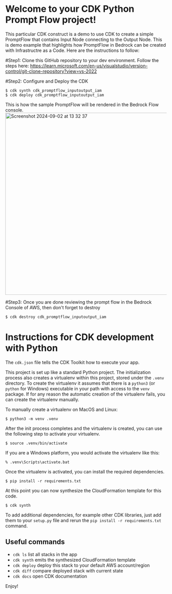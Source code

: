 
# Welcome to your CDK Python Prompt Flow project!

This particular CDK construct is a demo to use CDK to create a simple PromptFlow that contains Input Node connecting to the Output Node. This is demo example that highlights 
how PromptFlow in Bedrock can be created with Infrastructre as a Code. Here are the instructions to follow:

#Step1: Clone this GitHub repository to your dev environment. Follow the steps here:
https://learn.microsoft.com/en-us/visualstudio/version-control/git-clone-repository?view=vs-2022

#Step2: Configure and Deploy the CDK
```
$ cdk synth cdk_promptflow_inputoutput_iam
$ cdk deploy cdk_promptflow_inputoutput_iam
```

This is how the sample PromptFlow will be rendered in the Bedrock Flow console.
<img width="568" alt="Screenshot 2024-09-02 at 13 32 37" src="https://github.com/user-attachments/assets/1a69f8d4-642e-4261-8ea7-d70e4557b2df">


#Step3: Once you are done reviewing the prompt flow in the Bedrock Console of AWS, then don't forget to destroy
```
$ cdk destroy cdk_promptflow_inputoutput_iam
```

# Instructions for CDK development with Python #

The `cdk.json` file tells the CDK Toolkit how to execute your app.

This project is set up like a standard Python project.  The initialization
process also creates a virtualenv within this project, stored under the `.venv`
directory.  To create the virtualenv it assumes that there is a `python3`
(or `python` for Windows) executable in your path with access to the `venv`
package. If for any reason the automatic creation of the virtualenv fails,
you can create the virtualenv manually.

To manually create a virtualenv on MacOS and Linux:

```
$ python3 -m venv .venv
```

After the init process completes and the virtualenv is created, you can use the following
step to activate your virtualenv.

```
$ source .venv/bin/activate
```

If you are a Windows platform, you would activate the virtualenv like this:

```
% .venv\Scripts\activate.bat
```

Once the virtualenv is activated, you can install the required dependencies.

```
$ pip install -r requirements.txt
```

At this point you can now synthesize the CloudFormation template for this code.

```
$ cdk synth
```

To add additional dependencies, for example other CDK libraries, just add
them to your `setup.py` file and rerun the `pip install -r requirements.txt`
command.

## Useful commands

 * `cdk ls`          list all stacks in the app
 * `cdk synth`       emits the synthesized CloudFormation template
 * `cdk deploy`      deploy this stack to your default AWS account/region
 * `cdk diff`        compare deployed stack with current state
 * `cdk docs`        open CDK documentation

Enjoy!
